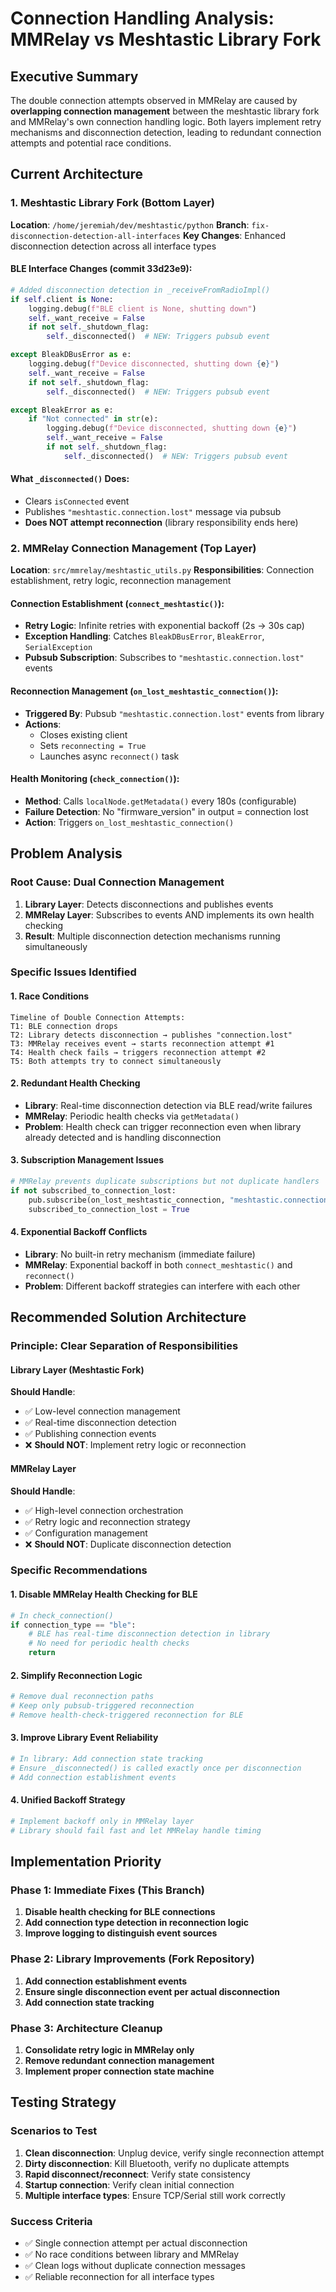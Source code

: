 # Connection Handling Analysis: MMRelay vs Meshtastic Library Fork

## Executive Summary

The double connection attempts observed in MMRelay are caused by **overlapping connection management** between the meshtastic library fork and MMRelay's own connection handling logic. Both layers implement retry mechanisms and disconnection detection, leading to redundant connection attempts and potential race conditions.

## Current Architecture

### 1. Meshtastic Library Fork (Bottom Layer)
**Location**: `/home/jeremiah/dev/meshtastic/python`
**Branch**: `fix-disconnection-detection-all-interfaces`
**Key Changes**: Enhanced disconnection detection across all interface types

#### BLE Interface Changes (commit 33d23e9):
```python
# Added disconnection detection in _receiveFromRadioImpl()
if self.client is None:
    logging.debug(f"BLE client is None, shutting down")
    self._want_receive = False
    if not self._shutdown_flag:
        self._disconnected()  # NEW: Triggers pubsub event

except BleakDBusError as e:
    logging.debug(f"Device disconnected, shutting down {e}")
    self._want_receive = False
    if not self._shutdown_flag:
        self._disconnected()  # NEW: Triggers pubsub event

except BleakError as e:
    if "Not connected" in str(e):
        logging.debug(f"Device disconnected, shutting down {e}")
        self._want_receive = False
        if not self._shutdown_flag:
            self._disconnected()  # NEW: Triggers pubsub event
```

#### What `_disconnected()` Does:
- Clears `isConnected` event
- Publishes `"meshtastic.connection.lost"` message via pubsub
- **Does NOT attempt reconnection** (library responsibility ends here)

### 2. MMRelay Connection Management (Top Layer)
**Location**: `src/mmrelay/meshtastic_utils.py`
**Responsibilities**: Connection establishment, retry logic, reconnection management

#### Connection Establishment (`connect_meshtastic()`):
- **Retry Logic**: Infinite retries with exponential backoff (2s → 30s cap)
- **Exception Handling**: Catches `BleakDBusError`, `BleakError`, `SerialException`
- **Pubsub Subscription**: Subscribes to `"meshtastic.connection.lost"` events

#### Reconnection Management (`on_lost_meshtastic_connection()`):
- **Triggered By**: Pubsub `"meshtastic.connection.lost"` events from library
- **Actions**: 
  - Closes existing client
  - Sets `reconnecting = True`
  - Launches async `reconnect()` task

#### Health Monitoring (`check_connection()`):
- **Method**: Calls `localNode.getMetadata()` every 180s (configurable)
- **Failure Detection**: No "firmware_version" in output = connection lost
- **Action**: Triggers `on_lost_meshtastic_connection()`

## Problem Analysis

### Root Cause: Dual Connection Management
1. **Library Layer**: Detects disconnections and publishes events
2. **MMRelay Layer**: Subscribes to events AND implements its own health checking
3. **Result**: Multiple disconnection detection mechanisms running simultaneously

### Specific Issues Identified

#### 1. Race Conditions
```
Timeline of Double Connection Attempts:
T1: BLE connection drops
T2: Library detects disconnection → publishes "connection.lost"
T3: MMRelay receives event → starts reconnection attempt #1
T4: Health check fails → triggers reconnection attempt #2
T5: Both attempts try to connect simultaneously
```

#### 2. Redundant Health Checking
- **Library**: Real-time disconnection detection via BLE read/write failures
- **MMRelay**: Periodic health checks via `getMetadata()`
- **Problem**: Health check can trigger reconnection even when library already detected and is handling disconnection

#### 3. Subscription Management Issues
```python
# MMRelay prevents duplicate subscriptions but not duplicate handlers
if not subscribed_to_connection_lost:
    pub.subscribe(on_lost_meshtastic_connection, "meshtastic.connection.lost")
    subscribed_to_connection_lost = True
```

#### 4. Exponential Backoff Conflicts
- **Library**: No built-in retry mechanism (immediate failure)
- **MMRelay**: Exponential backoff in both `connect_meshtastic()` and `reconnect()`
- **Problem**: Different backoff strategies can interfere with each other

## Recommended Solution Architecture

### Principle: Clear Separation of Responsibilities

#### Library Layer (Meshtastic Fork)
**Should Handle**:
- ✅ Low-level connection management
- ✅ Real-time disconnection detection
- ✅ Publishing connection events
- ❌ **Should NOT**: Implement retry logic or reconnection

#### MMRelay Layer
**Should Handle**:
- ✅ High-level connection orchestration
- ✅ Retry logic and reconnection strategy
- ✅ Configuration management
- ❌ **Should NOT**: Duplicate disconnection detection

### Specific Recommendations

#### 1. Disable MMRelay Health Checking for BLE
```python
# In check_connection()
if connection_type == "ble":
    # BLE has real-time disconnection detection in library
    # No need for periodic health checks
    return
```

#### 2. Simplify Reconnection Logic
```python
# Remove dual reconnection paths
# Keep only pubsub-triggered reconnection
# Remove health-check-triggered reconnection for BLE
```

#### 3. Improve Library Event Reliability
```python
# In library: Add connection state tracking
# Ensure _disconnected() is called exactly once per disconnection
# Add connection establishment events
```

#### 4. Unified Backoff Strategy
```python
# Implement backoff only in MMRelay layer
# Library should fail fast and let MMRelay handle timing
```

## Implementation Priority

### Phase 1: Immediate Fixes (This Branch)
1. **Disable health checking for BLE connections**
2. **Add connection type detection in reconnection logic**
3. **Improve logging to distinguish event sources**

### Phase 2: Library Improvements (Fork Repository)
1. **Add connection establishment events**
2. **Ensure single disconnection event per actual disconnection**
3. **Add connection state tracking**

### Phase 3: Architecture Cleanup
1. **Consolidate retry logic in MMRelay only**
2. **Remove redundant connection management**
3. **Implement proper connection state machine**

## Testing Strategy

### Scenarios to Test
1. **Clean disconnection**: Unplug device, verify single reconnection attempt
2. **Dirty disconnection**: Kill Bluetooth, verify no duplicate attempts
3. **Rapid disconnect/reconnect**: Verify state consistency
4. **Startup connection**: Verify clean initial connection
5. **Multiple interface types**: Ensure TCP/Serial still work correctly

### Success Criteria
- ✅ Single connection attempt per actual disconnection
- ✅ No race conditions between library and MMRelay
- ✅ Clean logs without duplicate connection messages
- ✅ Reliable reconnection for all interface types

